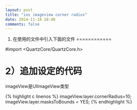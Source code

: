 ```yaml
---
layout: post
title: "ios imageview corner radius"
date: 2014-11-18 18:40
comments: false
---
```


1) 在使用的文件中引入下面的文件
============

 #import <QuartzCore/QuartzCore.h>

2）追加设定的代码
============

imageView是UIImageView类型

{% highlight c linenos %}
imageView.layer.cornerRadius=10;
imageView.layer.masksToBounds = YES;
{% endhighlight %}

